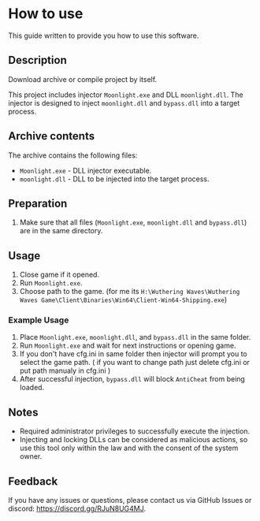 # How to use
This guide written to provide you how to use this software.

## Description
Download archive or compile project by itself.

This project includes injector `Moonlight.exe` and DLL `moonlight.dll`. The injector is designed to inject `moonlight.dll` and `bypass.dll` into a target process.

## Archive contents
The archive contains the following files:
- `Moonlight.exe` - DLL injector executable.
- `moonlight.dll` - DLL to be injected into the target process.


## Preparation
1. Make sure that all files (`Moonlight.exe`, `moonlight.dll` and `bypass.dll`) are in the same directory.

## Usage
1. Close game if it opened.
2. Run `Moonlight.exe`.
3. Choose path to the game. (for me its `H:\Wuthering Waves\Wuthering Waves Game\Client\Binaries\Win64\Client-Win64-Shipping.exe`)


### Example Usage
1. Place `Moonlight.exe`, `moonlight.dll`, and `bypass.dll` in the same folder.
2. Run `Moonlight.exe` and wait for next instructions or opening game.
3. If you don't have cfg.ini in same folder then injector will prompt you to select the game path. ( if you want to change path just delete cfg.ini or put path manualy in cfg.ini )
5. After successful injection, `bypass.dll` will block `AntiCheat` from being loaded.

## Notes
- Required administrator privileges to successfully execute the injection.
- Injecting and locking DLLs can be considered as malicious actions, so use this tool only within the law and with the consent of the system owner.

## Feedback
If you have any issues or questions, please contact us via GitHub Issues or discord: https://discord.gg/RJuN8UG4MJ.
